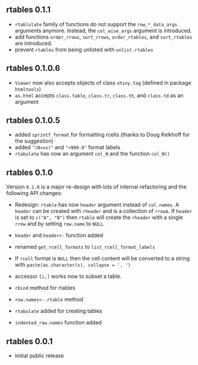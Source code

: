 

## rtables 0.1.1

* `rtablulate` family of functions do not support the `row_*_data_args` arguments anymore. Instead, the `col_wise_args` argument is introduced.
* add functions `order_rrows`, `sort_rrows`, `order_rtables`, and `sort_rtables` are introduced.
* prevent `rtables` from being unlisted with `unlist.rtables`


## rtables 0.1.0.6

* `Viewer` now also accepts objects of class `shiny.tag` (defined in package `htmltools`)
* `as.html` accepts `class.table`, `class.tr`, `class.th`, and `class.td` as an argument

## rtables 0.1.0.5

* added `sprintf_format` for formatting rcells (thanks to Doug Kelkhoff for the suggestion)
* added `"(N=xx)"` and `">999.9"` format labels
* `rtabulate` has now an argument `col_N` and the function `col_N()`

## rtables 0.1.0

Version `0.1.0` is a major re-design with lots of internal refactoring and the
following API changes:

* Redesign: `rtable` has now `header` argument instead of `col.names`. A
`header` can be created with `rheader` and is a collection of `rrow`s. If
`header` is set to `c("A", "B")` then `rtable` will create the `rheader` with a
single `rrow`  and by setting `row.name` to `NULL`.

* `header` and `header<-` function added

* renamed `get_rcell_formats` to `list_rcell_format_labels`

* If `rcell` format is `NULL` then the cell content will be converted to a string with `paste(as.character(x), collapse = ', ')`

* accessor `[i,]` works now to subset a table.

* `rbind` method for rtables

* `row.names<-.rtable` method

* `rtabulate` added for creating tables

* `indented_row.names` function added


## rtables 0.0.1

* Initial public release
